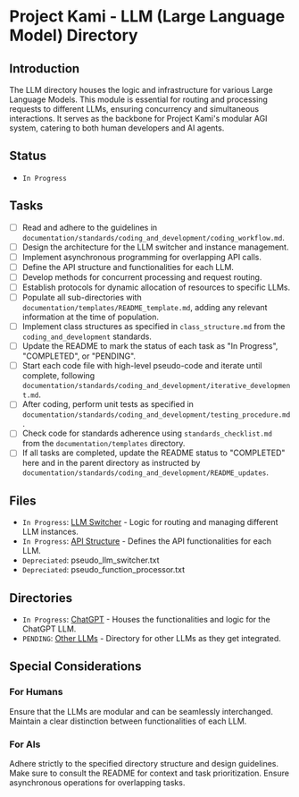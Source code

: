 # Project Kami - LLM (Large Language Model) Directory

## Introduction
The LLM directory houses the logic and infrastructure for various Large Language Models. This module is essential for routing and processing requests to different LLMs, ensuring concurrency and simultaneous interactions. It serves as the backbone for Project Kami's modular AGI system, catering to both human developers and AI agents.

## Status
- `In Progress`

## Tasks
- [ ] Read and adhere to the guidelines in `documentation/standards/coding_and_development/coding_workflow.md`.
- [ ] Design the architecture for the LLM switcher and instance management.
- [ ] Implement asynchronous programming for overlapping API calls.
- [ ] Define the API structure and functionalities for each LLM.
- [ ] Develop methods for concurrent processing and request routing.
- [ ] Establish protocols for dynamic allocation of resources to specific LLMs.
- [ ] Populate all sub-directories with `documentation/templates/README_template.md`, adding any relevant information at the time of population.
- [ ] Implement class structures as specified in `class_structure.md` from the `coding_and_development` standards.
- [ ] Update the README to mark the status of each task as "In Progress", "COMPLETED", or "PENDING".
- [ ] Start each code file with high-level pseudo-code and iterate until complete, following `documentation/standards/coding_and_development/iterative_development.md`.
- [ ] After coding, perform unit tests as specified in `documentation/standards/coding_and_development/testing_procedure.md`.
- [ ] Check code for standards adherence using `standards_checklist.md` from the `documentation/templates` directory.
- [ ] If all tasks are completed, update the README status to "COMPLETED" here and in the parent directory as instructed by `documentation/standards/coding_and_development/README_updates`.

## Files
- `In Progress`: [LLM Switcher](./llm_switcher.py) - Logic for routing and managing different LLM instances.
- `In Progress`: [API Structure](./api_structure.py) - Defines the API functionalities for each LLM.
- `Depreciated`: pseudo_llm_switcher.txt
- `Depreciated`: pseudo_function_processor.txt

## Directories
- `In Progress`: [ChatGPT](./chat_gpt_llm) - Houses the functionalities and logic for the ChatGPT LLM.
- `PENDING`: [Other LLMs](./other_llms) - Directory for other LLMs as they get integrated.

## Special Considerations
### For Humans
Ensure that the LLMs are modular and can be seamlessly interchanged. Maintain a clear distinction between functionalities of each LLM.

### For AIs
Adhere strictly to the specified directory structure and design guidelines. Make sure to consult the README for context and task prioritization. Ensure asynchronous operations for overlapping tasks.

